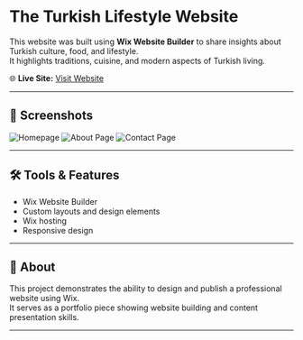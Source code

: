 # The Turkish Lifestyle Website

This website was built using **Wix Website Builder** to share insights about Turkish culture, food, and lifestyle.  
It highlights traditions, cuisine, and modern aspects of Turkish living.

🌐 **Live Site:** [Visit Website](https://fola8366.wixsite.com/the-turkish-lifestyl)

---

## 📸 Screenshots

![Homepage](screenshots/home.png)
![About Page](screenshots/about.png)
![Contact Page](screenshots/contact.png)

---

## 🛠 Tools & Features
- Wix Website Builder  
- Custom layouts and design elements  
- Wix hosting  
- Responsive design  

---

## 📖 About
This project demonstrates the ability to design and publish a professional website using Wix.  
It serves as a portfolio piece showing website building and content presentation skills.

---

